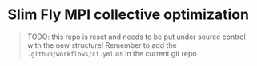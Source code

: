 # Slim Fly MPI collective optimization

> TODO: this repo is reset and needs to be put under source control with the new structure! Remember to add the `.github/workflows/ci.yml` as in the current git repo